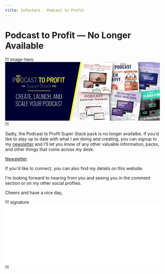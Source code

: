 ```yaml
---
title: Infostack - Podcast to Profit
---
```


# Podcast to Profit — No Longer Available

!!! image-hero
![Chris Spiegl](/assets/images/other/infostack-podcast-to-profit-banner-2020-11-05.jpg)
!!!

Sadly, the Podcast to Profit Super Stack pack is no longer availalbe. If you'd like to stay up to date with what I am doing and creating, you can signup to my [newsletter](/newsletter) and I'll let you know of any other valuable information, packs, and other things that come across my desk.

<div class="text-center padding-bottom">
    <a class="btn btn-block" href="/newsletter">Newsletter</a>
</div>

If you'd like to connect, you can also find my details on this website.

I'm looking forward to hearing from you and seeing you in the comment section or on my other social profiles.

Cheers and have a nice day,

!!! signature
![Chris Spiegl](/assets/images/other/signature-public-white-small.png)
!!!
